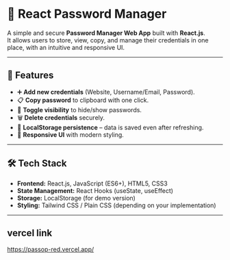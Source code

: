 # 🔐 React Password Manager

A simple and secure **Password Manager Web App** built with **React.js**.  
It allows users to store, view, copy, and manage their credentials in one place, with an intuitive and responsive UI.  

---

## 🚀 Features
- ➕ **Add new credentials** (Website, Username/Email, Password).  
- 📋 **Copy password** to clipboard with one click.  
- 👀 **Toggle visibility** to hide/show passwords.  
- 🗑️ **Delete credentials** securely.  
- 💾 **LocalStorage persistence** – data is saved even after refreshing.  
- 📱 **Responsive UI** with modern styling.  

---

## 🛠️ Tech Stack
- **Frontend:** React.js, JavaScript (ES6+), HTML5, CSS3  
- **State Management:** React Hooks (useState, useEffect)  
- **Storage:** LocalStorage (for demo version)  
- **Styling:** Tailwind CSS / Plain CSS (depending on your implementation)  

---

## vercel link
https://passop-red.vercel.app/
